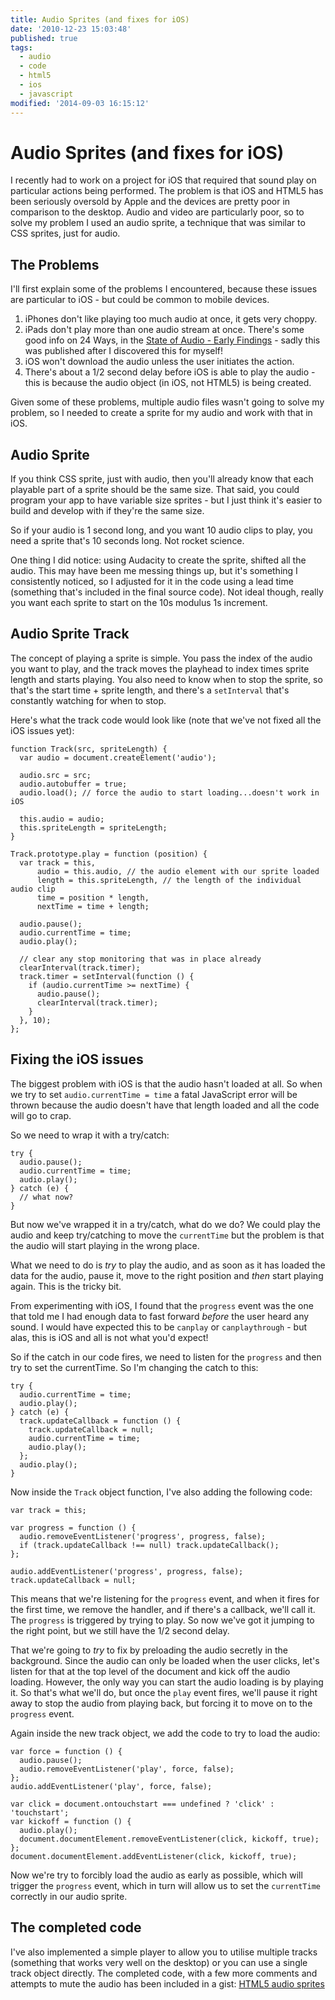 ```yaml
---
title: Audio Sprites (and fixes for iOS)
date: '2010-12-23 15:03:48'
published: true
tags:
  - audio
  - code
  - html5
  - ios
  - javascript
modified: '2014-09-03 16:15:12'
---
```

# Audio Sprites (and fixes for iOS)

I recently had to work on a project for iOS that required that sound play on particular actions being performed. The problem is that iOS and HTML5 has been seriously oversold by Apple and the devices are pretty poor in comparison to the desktop. Audio and video are particularly poor, so to solve my problem I used an audio sprite, a technique that was similar to CSS sprites, just for audio.

<!--more-->

## The Problems

I'll first explain some of the problems I encountered, because these issues are particular to iOS - but could be common to mobile devices.

1. iPhones don't like playing too much audio at once, it gets very choppy.
2. iPads don't play more than one audio stream at once. There's some good info on 24 Ways, in the [State of Audio - Early Findings](http://24ways.org/2010/the-state-of-html5-audio) - sadly this was published after I discovered this for myself!
3. iOS won't download the audio unless the user initiates the action.
4. There's about a 1/2 second delay before iOS is able to play the audio - this is because the audio object (in iOS, not HTML5) is being created.

Given some of these problems, multiple audio files wasn't going to solve my problem, so I needed to create a sprite for my audio and work with that in iOS.

## Audio Sprite

If you think CSS sprite, just with audio, then you'll already know that each playable part of a sprite should be the same size.  That said, you could program your app to have variable size sprites - but I just think it's easier to build and develop with if they're the same size.

So if your audio is 1 second long, and you want 10 audio clips to play, you need a sprite that's 10 seconds long.  Not rocket science.

One thing I did notice: using Audacity to create the sprite, shifted all the audio.  This may have been me messing things up, but it's something I consistently noticed, so I adjusted for it in the code using a lead time (something that's included in the final source code). Not ideal though, really you want each sprite to start on the 10s modulus 1s increment.

## Audio Sprite Track

The concept of playing a sprite is simple.  You pass the index of the audio you want to play, and the track moves the playhead to index times sprite length and starts playing.  You also need to know when to stop the sprite, so that's the start time + sprite length, and there's a `setInterval` that's constantly watching for when to stop.

Here's what the track code would look like (note that we've not fixed all the iOS issues yet):

    function Track(src, spriteLength) {
      var audio = document.createElement('audio');

      audio.src = src;
      audio.autobuffer = true;
      audio.load(); // force the audio to start loading...doesn't work in iOS

      this.audio = audio;
      this.spriteLength = spriteLength;
    }
    
    Track.prototype.play = function (position) {
      var track = this,
          audio = this.audio, // the audio element with our sprite loaded
          length = this.spriteLength, // the length of the individual audio clip
          time = position * length,
          nextTime = time + length;

      audio.pause();
      audio.currentTime = time;
      audio.play();

      // clear any stop monitoring that was in place already
      clearInterval(track.timer);
      track.timer = setInterval(function () {
        if (audio.currentTime >= nextTime) {
          audio.pause();
          clearInterval(track.timer);
        }
      }, 10);
    };

## Fixing the iOS issues

The biggest problem with iOS is that the audio hasn't loaded at all. So when we try to set `audio.currentTime = time` a fatal JavaScript error will be thrown because the audio doesn't have that length loaded and all the code will go to crap.

So we need to wrap it with a try/catch:

    try {
      audio.pause();
      audio.currentTime = time;
      audio.play();      
    } catch (e) {
      // what now?
    }

But now we've wrapped it in a try/catch, what do we do?  We could play the audio and keep try/catching to move the `currentTime` but the problem is that the audio will start playing in the wrong place.

What we need to do is *try* to play the audio, and as soon as it has loaded the data for the audio, pause it, move to the right position and *then* start playing again. This is the tricky bit.

From experimenting with iOS, I found that the `progress` event was the one that told me I had enough data to fast forward *before* the user heard any sound. I would have expected this to be `canplay` or `canplaythrough` - but alas, this is iOS and all is not what you'd expect!

So if the catch in our code fires, we need to listen for the `progress` and then try to set the currentTime. So I'm changing the catch to this:

    try {
      audio.currentTime = time;
      audio.play();
    } catch (e) {
      track.updateCallback = function () {
        track.updateCallback = null;
        audio.currentTime = time;
        audio.play();
      };
      audio.play();
    }

Now inside the `Track` object function, I've also adding the following code:

    var track = this;
    
    var progress = function () {
      audio.removeEventListener('progress', progress, false);
      if (track.updateCallback !== null) track.updateCallback();
    };

    audio.addEventListener('progress', progress, false);
    track.updateCallback = null;

This means that we're listening for the `progress` event, and when it fires for the first time, we remove the handler, and if there's a callback, we'll call it.  The `progress` is triggered by trying to play. So now we've got it jumping to the right point, but we still have the 1/2 second delay. 

That we're going to *try* to fix by preloading the audio secretly in the background. Since the audio can only be loaded when the user clicks, let's listen for that at the top level of the document and kick off the audio loading. However, the only way you can start the audio loading is by playing it. So that's what we'll do, but once the `play` event fires, we'll pause it right away to stop the audio from playing back, but forcing it to move on to the `progress` event.

Again inside the new track object, we add the code to try to load the audio:

    var force = function () {
      audio.pause();
      audio.removeEventListener('play', force, false);
    };
    audio.addEventListener('play', force, false);

    var click = document.ontouchstart === undefined ? 'click' : 'touchstart';
    var kickoff = function () {
      audio.play();
      document.documentElement.removeEventListener(click, kickoff, true);
    };
    document.documentElement.addEventListener(click, kickoff, true);
    
Now we're try to forcibly load the audio as early as possible, which will trigger the `progress` event, which in turn will allow us to set the `currentTime` correctly in our audio sprite.

## The completed code

I've also implemented a simple player to allow you to utilise multiple tracks (something that works very well on the desktop) or you can use a single track object directly.  The completed code, with a few more comments and attempts to mute the audio has been included in a gist: [HTML5 audio sprites](https://gist.github.com/753003)
